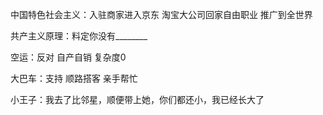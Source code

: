 中国特色社会主义：入驻商家进入京东 淘宝大公司回家自由职业 推广到全世界

共产主义原理：料定你没有________

空运：反对 自产自销 复杂度0

大巴车：支持 顺路搭客 亲手帮忙

小王子：我去了比邻星，顺便带上她，你们都还小，我已经长大了